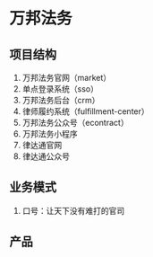 # 万邦法务

## 项目结构

1.  万邦法务官网（market）
2.  单点登录系统（sso）
3.  万邦法务后台（crm）
4.  律师履约系统（fulfillment-center）
5.  万邦法务公众号（econtract）
6.  万邦法务小程序
7.  律达通官网
8.  律达通公众号

## 业务模式

1.  口号：让天下没有难打的官司

## 产品
